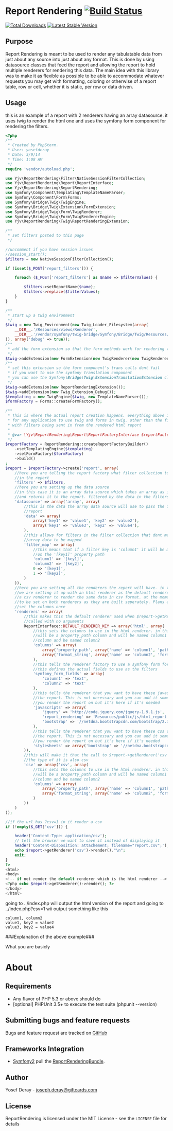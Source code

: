 Report Rendering [![Build Status](https://travis-ci.org/yjv/ReportRendering.png?branch=master)](https://travis-ci.org/yjv/ReportRendering)
==============================

[![Total Downloads](https://poser.pugx.org/yjv/report-rendering/downloads.png)](https://packagist.org/packages/yjv/report-rendering)
[![Latest Stable Version](https://poser.pugx.org/yjv/report-rendering/v/stable.png)](https://packagist.org/packages/yjv/report-rendering)

Purpose
-------
Report Rendering is meant to be used to render any tabulatable data from just about any source into just about any format.
This is done by using datasource classes that feed the report and allowing the report to hold multiple renderers
for rendering this data. The main idea with this library was to make it as flexible
as possible to be able to accommodate whatever requests you may get with formatting, coloring
or otherwise of a report table, row or cell, whether it is static, per row or data driven.

 Usage
-----

this is an example of a report with 2 renderers having an array datasource.
it uses twig to render the html one and uses the symfony form component for
rendering the filters.

```php
<?php
/**
 * Created by PhpStorm.
 * User: yosefderay
 * Date: 3/9/14
 * Time: 1:08 AM
 */
require 'vendor/autoload.php';

use Yjv\ReportRendering\Filter\NativeSessionFilterCollection;
use Yjv\ReportRendering\Report\ReportInterface;
use Yjv\ReportRendering\ReportRendering;
use Symfony\Component\Templating\TemplateNameParser;
use Symfony\Component\Form\Forms;
use Symfony\Bridge\Twig\TwigEngine;
use Symfony\Bridge\Twig\Extension\FormExtension;
use Symfony\Bridge\Twig\Form\TwigRenderer;
use Symfony\Bridge\Twig\Form\TwigRendererEngine;
use Yjv\ReportRendering\Twig\ReportRenderingExtension;

/**
 * set filters posted to this page
 */

//uncomment if you have session issues
//session_start();
$filters = new NativeSessionFilterCollection();

if (isset($_POST['report_filters'])) {

    foreach ($_POST['report_filters'] as $name => $filterValues) {

        $filters->setReportName($name);
        $filters->replace($filterValues);
    }
}

/**
 * start up a twig environment
 */
$twig = new Twig_Environment(new Twig_Loader_Filesystem(array(
    __DIR__.'/Resources/views/Renderer',
    __DIR__.'/vendor/symfony/twig-bridge/Symfony/Bridge/Twig/Resources/views/Form'
)), array('debug' => true));
/**
 * add the form extension so that the form methods work for rendering the form
 */
$twig->addExtension(new FormExtension(new TwigRenderer(new TwigRendererEngine(array('form_div_layout.html.twig')))));
/**
 * set this extension so the form component's trans calls dont fail
 * if you want to use the symfony translation component
 * you can use the Symfony\Bridge\Twig\ExtensionTranslationExtension class
 */
$twig->addExtension(new ReportRenderingExtension());
$twig->addExtension(new Twig_Extension_Debug());
$templating = new TwigEngine($twig, new TemplateNameParser());
$formFactory = Forms::createFormFactory();

/**
 * This is where the actual report creation happens. everything above is basic setup
 * for any application to use twig and forms in twig. other than the first few lines that deal
 * with filters being sent in from the rendered html report
 *
 * @var \Yjv\ReportRendering\Report\ReportFactoryInterface $reportFactory
 */
$reportFactory = ReportRendering::createReportFactoryBuilder()
    ->setTemplatingEngine($templating)
    ->setFormFactory($formFactory)
    ->build()
;
$report = $reportFactory->create('report', array(
    //here you are telling the report factory what filter collection to use
    //in the report
    'filters' => $filters,
    //here you are setting up the data source
    //in this case it is an array data source which takes an array as its data
    //and returns it to the report. filtered by the data in the filters set above
    'datasource' => array('array', array(
        //this is the data the array data source will use to pass the filtered data to the
        //report
        'data' => array(
            array('key1' => 'value1', 'key2' => 'value2'),
            array('key1' => 'value3', 'key2' => 'value4'),
        ),
        //this allows for filters in the filter collection that dont match keys in the
        //array data to be mapped
        'filter_map' => array(
            //this means that if a filter key is 'column1' it will be mapped and used to filter
            //on the '[key1]' property path
            'column1' => '[key1]',
            'column2' => '[key2]',
            0 => '[key1]',
            1 => '[key2]',
        )
    )),
    //here you are setting all the renderers the report will have. in this case
    //we are setting it up with an html renderer as the default renderer and also adding
    //a csv renderer to render the same data in csv format. at the moment the columns need
    //to be set on both renderers as they are built seperately. Plans are to make it possible to
    //set the columns once
    'renderers' => array(
        //this makes this the default renderer used when $report->getRenderer() is
        //called with no arguments
        ReportInterface::DEFAULT_RENDERER_KEY => array('html', array(
            //this sets the columns to use in the html renderer. in this case the first column
            //will be a property_path column and will be named column1 second will be a format_string
            //column and be named column2
            'columns' => array(
                array('property_path', array('name' => 'column1', 'path' => '[key1]')),
                array('format_string', array('name' => 'column2', 'format_string' => 'key2 = {[key2]}')),
            ),
            //this tells the renderer factory to use a symfony form for the filter fields
            //this defines the actual fields to use as the filters
            'symfony_form_fields' => array(
                'column1' => 'text',
                'column2' => 'text'
            ),
            //this tells the renderer that you want to have these javascripts added when rendering
            //the report. This is not necessary and you can add it somewhere else on the page that
            //you render the report on but it's here if it's needed
            'javascripts' => array(
                'jquery' => 'http://code.jquery.com/jquery-1.9.1.js',
                'report_rendering' => 'Resources/public/js/html_report.js',
                'bootstrap' => '//netdna.bootstrapcdn.com/bootstrap/2.3.2/js/bootstrap.min.js'
            ),
            //this tells the renderer that you want to have these css stylesheets added when rendering
            //the report. This is not necessary and you can add it somewhere else on the page that
            //you render the report on but it's here if it's needed
            'stylesheets' => array('bootstrap' => '//netdna.bootstrapcdn.com/bootstrap/2.3.2/css/bootstrap.min.css'),
        )),
        //this will make it that the call to $report->getRenderer('csv') will return this renderer
        //the type of it is also csv
        'csv' => array('csv', array(
            //this sets the columns to use in the html renderer. in this case the first column
            //will be a property_path column and will be named column1 second will be a format_string
            //column and be named column2
            'columns' => array(
                array('property_path', array('name' => 'column1', 'path' => '[key1]')),
                array('format_string', array('name' => 'column2', 'format_string' => 'key2 = {[key2]}')),
            )
        ))
    )
));

//if the url has ?csv=1 in it render a csv
if (!empty($_GET['csv'])) {

    header('Content-Type: application/csv');
    // tell the browser we want to save it instead of displaying it
    header('Content-Disposition: attachement; filename="report.csv";');
    echo $report->getRenderer('csv')->render()."\n";
    exit;
}
?>
<html>
<body>
<!-- if not render the default renderer which is the html renderer -->
<?php echo $report->getRenderer()->render(); ?>
</body>
</html>
```
going to ../index.php will output the html version of the report
and going to ../index.php?csv=1 wii output something like this

```csv
column1, column2
value1, key2 = value2
value3, key2 = value4
```

###Explanation of the above example###

What you are basicly


About
=====

Requirements
------------

- Any flavor of PHP 5.3 or above should do
- [optional] PHPUnit 3.5+ to execute the test suite (phpunit --version)

Submitting bugs and feature requests
------------------------------------

Bugs and feature request are tracked on [GitHub](https://github.com/yjv/ReportRendering/issues)

Frameworks Integration
----------------------

- [Symfony2](http://symfony.com) pull the [ReportRenderingBundle](https://github.com/yjv/ReportRenderingBundle).

Author
------

Yosef Deray - <joseph.deray@giftcards.com><br />

License
-------

ReportRendering is licensed under the MIT License - see the `LICENSE` file for details